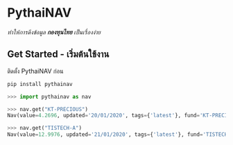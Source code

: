 # PythaiNAV
*ทำให้การดึงข้อมูล* ***กองทุนไทย*** *เป็นเรื่องง่าย*


## Get Started - เริ่มต้นใช้งาน

ติดตั้ง PythaiNAV ก่อน
```bash
pip install pythainav
```

```python
>>> import pythainav as nav

>>> nav.get("KT-PRECIOUS")
Nav(value=4.2696, updated='20/01/2020', tags={'latest'}, fund='KT-PRECIOUS')

>>> nav.get("TISTECH-A")
Nav(value=12.9976, updated='21/01/2020', tags={'latest'}, fund='TISTECH-A')

```
